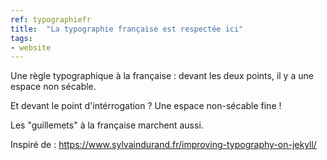 ```yaml
---
ref: typographiefr
title:  "La typographie française est respectée ici"
tags:
- website
---
```


Une règle typographique à la française : devant les deux points, il y a une espace non sécable.

Et devant le point d'intérrogation ? Une espace non-sécable fine !

Les "guillemets" à la française marchent aussi.

Inspiré de : <https://www.sylvaindurand.fr/improving-typography-on-jekyll/>
